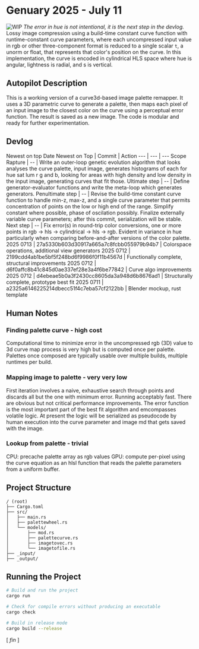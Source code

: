 # Genuary 2025 - July 11
![WIP](./wip.webp)
_The error in hue is not intentional, it is _the_ next step in the devlog._
Lossy image compression using a build-time constant curve function with runtime-constant curve parameters, where each uncompressed input value in rgb or other three-component format is reduced to a single scalar `t`, a unorm or float, that represents that color's position on the curve. In this implementation, the curve is encoded in cylindrical HLS space where hue is angular, lightness is radial, and s is vertical.

## Autopilot Description

This is a working version of a curve3d-based image palette remapper. It uses a 3D parametric curve to generate a palette, then maps each pixel of an input image to the closest color on the curve using a perceptual error function. The result is saved as a new image. The code is modular and ready for further experimentation.

## Devlog
Newest on top
Date Newest on Top | Commit | Action
--- | --- | ---
Scope Rapture | -- | Write an outer-loop genetic evolution algorithm that looks analyses the curve palette, input image, generates histograms of each for hue sat lum r g and b, looking for areas with high density and low density in the input image, generating curves that fit those.
Ultimate step | -- | Define generator-evaluator functions and write the meta-loop which generates generators. 
Penultimate step | -- | Revise the build-time constant curve function to handle min-z, max-z, and a single curve parameter that permits concentration of points on the low or high end of the range. Simplify constant where possible, phase of oscilation possibly. Finalize externally variable curve parameters; after this commit, serialization will be stable.
Next step | -- | Fix error(s) in round-trip color conversions, one or more points in rgb -> hls -> cylindrical -> hls -> rgb. Evident in variance in hue particularly when comparing before-and-after versions of the color palette.
2025 0713 | 27a5330b603d30917a665a7c8fcbb055979b94b7 | Colorspace operations, additional view generators
2025 0712 | 2199cdd4ab1be5bf5f248bd6f9986f0f11b4567d | Functionally complete, structural improvements
2025 0712 | d6f0affc8b41c845d0ae337ef28e3a4f6be77842 | Curve algo improvements
2025 0712 | d4ebeae5b0a3f2430cc8605da3a948d6b8676ad1 | Structurally complete, prototype best fit
2025 0711 | a2325a6146225214dbecc51f4c7eba57cf2122bb | Blender mockup, rust template

## Human Notes

### Finding palette curve - high cost

Computational time to minimize error in the uncompressed rgb (3D) value to 3d curve map process is very high but is computed once per palette. Palettes once composed are typically usable over multiple builds, multiple runtimes per build.

### Mapping image to palette - very very low

First iteration involves a naive, exhaustive search through points and discards all but the one with minimum error. Running acceptably fast. There are obvious but not critical performance improvements.
The error function is the most important part of the best fit algorithm and emcompasses volatile logic.
At present the logic will be serialized as pseudocode by human execution into the curve parameter and image md that gets saved with the image.

### Lookup from palette - trivial

CPU: precache palette array as rgb values
GPU: compute per-pixel using the curve equation as an hlsl function that reads the palette parameters from a uniform buffer.

## Project Structure

```
/ (root)
├── Cargo.toml
├── src/
│   ├── main.rs
│   ├── palettewheel.rs
│   └── models/
│       ├── mod.rs
│       ├── palettecurve.rs
│       ├── imagetovec.rs
│       └── imagetofile.rs
├── _input/
├── _output/
```

## Running the Project

```bash
# Build and run the project
cargo run

# Check for compile errors without producing an executable
cargo check

# Build in release mode
cargo build --release
```

[ _fin_ ]